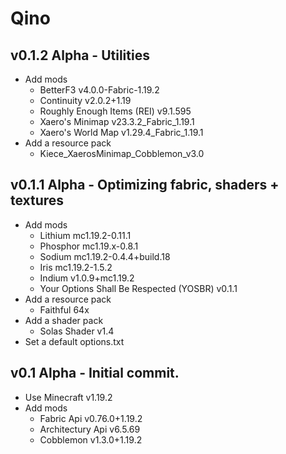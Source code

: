 # Qino

## v0.1.2 Alpha - Utilities
- Add mods
  - BetterF3 v4.0.0-Fabric-1.19.2
  - Continuity v2.0.2+1.19
  - Roughly Enough Items (REI) v9.1.595
  - Xaero's Minimap v23.3.2_Fabric_1.19.1
  - Xaero's World Map v1.29.4_Fabric_1.19.1
- Add a resource pack
  - Kiece_XaerosMinimap_Cobblemon_v3.0

## v0.1.1 Alpha - Optimizing fabric, shaders + textures
- Add mods
  - Lithium mc1.19.2-0.11.1
  - Phosphor mc1.19.x-0.8.1
  - Sodium mc1.19.2-0.4.4+build.18
  - Iris mc1.19.2-1.5.2
  - Indium v1.0.9+mc1.19.2
  - Your Options Shall Be Respected (YOSBR) v0.1.1
- Add a resource pack
  - Faithful 64x
- Add a shader pack
  - Solas Shader v1.4
- Set a default options.txt

## v0.1 Alpha - Initial commit.
- Use Minecraft v1.19.2
- Add mods
  - Fabric Api v0.76.0+1.19.2
  - Architectury Api v6.5.69
  - Cobblemon v1.3.0+1.19.2
